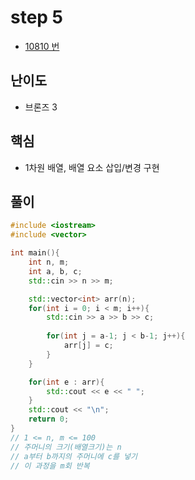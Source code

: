 # step 5
- [10810 번](https://www.acmicpc.net/problem/10810)
## 난이도
- 브론즈 3
## 핵심
- 1차원 배열, 배열 요소 삽입/변경 구현

## 풀이
```c++
#include <iostream>
#include <vector>

int main(){
    int n, m;
    int a, b, c;
    std::cin >> n >> m;

    std::vector<int> arr(n);
    for(int i = 0; i < m; i++){
        std::cin >> a >> b >> c;
            
        for(int j = a-1; j < b-1; j++){
            arr[j] = c;
        }
    }

    for(int e : arr){
        std::cout << e << " ";
    }
    std::cout << "\n";
    return 0;
}
// 1 <= n, m <= 100
// 주머니의 크기(배열크기)는 n
// a부터 b까지의 주머니에 c를 넣기
// 이 과정을 m회 반복
```